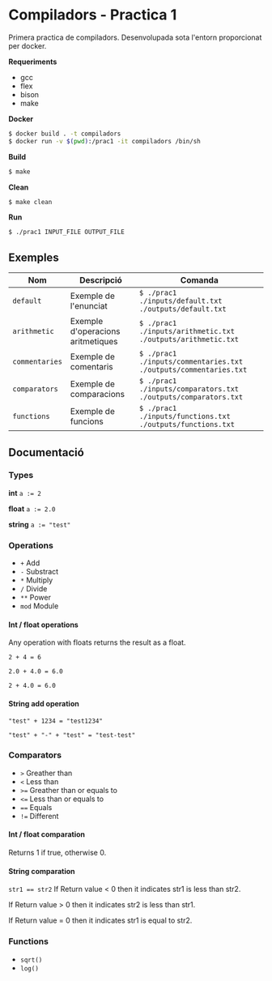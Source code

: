 # Compiladors - Practica 1

Primera practica de compiladors. Desenvolupada sota l'entorn proporcionat per docker. 

**Requeriments**
 -  gcc 
 - flex 
 - bison 
 - make 
 
**Docker**
```sh
$ docker build . -t compiladors
$ docker run -v $(pwd):/prac1 -it compiladors /bin/sh
```
**Build**
```sh
$ make
```
**Clean**
```sh
$ make clean
```
**Run**
```sh
$ ./prac1 INPUT_FILE OUTPUT_FILE
```
## Exemples

|  Nom  | Descripció |  Comanda  |
| - | - | - |
|  `default`  | Exemple de l'enunciat | `$ ./prac1 ./inputs/default.txt ./outputs/default.txt` |
|  `arithmetic`  | Exemple d'operacions aritmetiques | `$ ./prac1 ./inputs/arithmetic.txt ./outputs/arithmetic.txt` |
|  `commentaries`  | Exemple de comentaris | `$ ./prac1 ./inputs/commentaries.txt ./outputs/commentaries.txt` |
|  `comparators`  | Exemple de comparacions | `$ ./prac1 ./inputs/comparators.txt ./outputs/comparators.txt` |
|  `functions`  | Exemple de funcions | `$ ./prac1 ./inputs/functions.txt ./outputs/functions.txt` |

## Documentació
### Types
**int**
`a := 2`

**float**
`a := 2.0`

**string**
`a := "test"`

### Operations
- `+` Add
- `-` Substract
- `*` Multiply
- `/` Divide
- `**` Power
- `mod` Module
#### Int / float operations 
Any operation with floats returns the result as a float.

`2 + 4 = 6`

`2.0 + 4.0 = 6.0`

`2 + 4.0 = 6.0`

#### String add operation 
`"test" + 1234 = "test1234"`

`"test" + "-" + "test" = "test-test"`

### Comparators
- `>` Greather than
- `<` Less than
- `>=` Greather than or equals to
- `<=` Less than or equals to
- `==` Equals
- `!=` Different
#### Int / float comparation 
Returns 1 if true, otherwise 0.

#### String comparation 
`str1 == str2`
If Return value < 0 then it indicates str1 is less than str2.

If Return value > 0 then it indicates str2 is less than str1.

If Return value = 0 then it indicates str1 is equal to str2.

### Functions
- `sqrt()`
- `log()`
